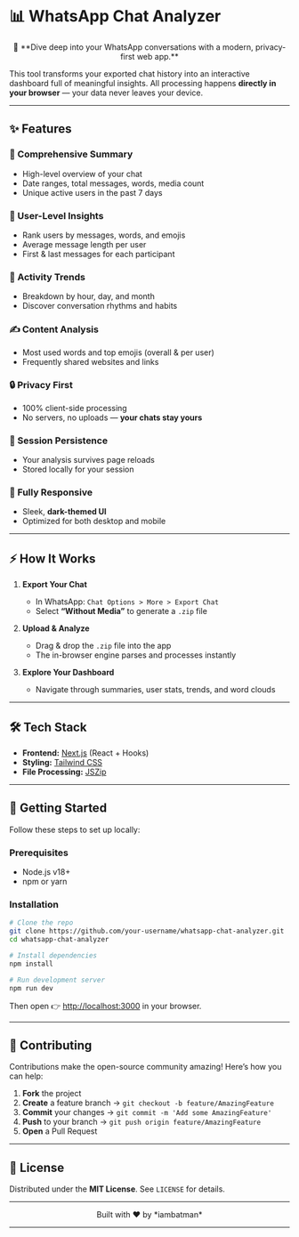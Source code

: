 # 📊 WhatsApp Chat Analyzer

<div align="center">  
🚀 **Dive deep into your WhatsApp conversations with a modern, privacy-first web app.**  
</div>  

This tool transforms your exported chat history into an interactive dashboard full of meaningful insights. All processing happens **directly in your browser** — your data never leaves your device.

---

## ✨ Features

### 📜 Comprehensive Summary

* High-level overview of your chat
* Date ranges, total messages, words, media count
* Unique active users in the past 7 days

### 👤 User-Level Insights

* Rank users by messages, words, and emojis
* Average message length per user
* First & last messages for each participant

### 📅 Activity Trends

* Breakdown by hour, day, and month
* Discover conversation rhythms and habits

### ✍️ Content Analysis

* Most used words and top emojis (overall & per user)
* Frequently shared websites and links

### 🔒 Privacy First

* 100% client-side processing
* No servers, no uploads — **your chats stay yours**

### 🔄 Session Persistence

* Your analysis survives page reloads
* Stored locally for your session

### 📱 Fully Responsive

* Sleek, **dark-themed UI**
* Optimized for both desktop and mobile

---

## ⚡ How It Works

1. **Export Your Chat**

   * In WhatsApp: `Chat Options > More > Export Chat`
   * Select **“Without Media”** to generate a `.zip` file

2. **Upload & Analyze**

   * Drag & drop the `.zip` file into the app
   * The in-browser engine parses and processes instantly

3. **Explore Your Dashboard**

   * Navigate through summaries, user stats, trends, and word clouds

---

## 🛠️ Tech Stack

* **Frontend:** [Next.js](https://nextjs.org/) (React + Hooks)
* **Styling:** [Tailwind CSS](https://tailwindcss.com/)
* **File Processing:** [JSZip](https://stuk.github.io/jszip/)

---

## 🏁 Getting Started

Follow these steps to set up locally:

### Prerequisites

* Node.js v18+
* npm or yarn

### Installation

```bash
# Clone the repo
git clone https://github.com/your-username/whatsapp-chat-analyzer.git
cd whatsapp-chat-analyzer

# Install dependencies
npm install

# Run development server
npm run dev
```

Then open 👉 [http://localhost:3000](http://localhost:3000) in your browser.

---

## 🤝 Contributing

Contributions make the open-source community amazing! Here’s how you can help:

1. **Fork** the project
2. **Create** a feature branch → `git checkout -b feature/AmazingFeature`
3. **Commit** your changes → `git commit -m 'Add some AmazingFeature'`
4. **Push** to your branch → `git push origin feature/AmazingFeature`
5. **Open** a Pull Request

---

## 📄 License

Distributed under the **MIT License**. See `LICENSE` for details.

---

<div align="center">  
Built with ❤️ by *iambatman*  
</div>  

---
